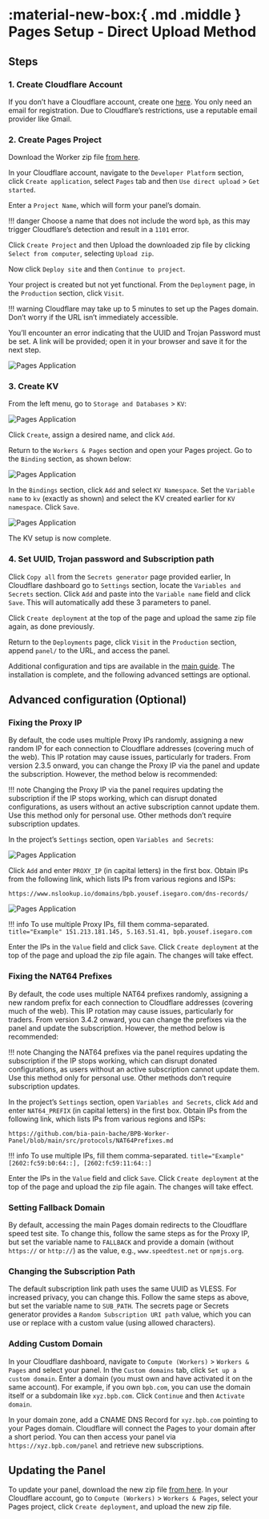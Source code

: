 # :material-new-box:{ .md .middle } Pages Setup - Direct Upload Method

## Steps

### 1. Create Cloudflare Account

If you don’t have a Cloudflare account, create one [here](https://dash.cloudflare.com/sign-up). You only need an email for registration. Due to Cloudflare’s restrictions, use a reputable email provider like Gmail.

### 2. Create Pages Project

Download the Worker zip file [from here](https://github.com/bia-pain-bache/BPB-Worker-Panel/releases/latest/download/worker.zip).

In your Cloudflare account, navigate to the `Developer Platform` section, click `Create application`, select `Pages` tab and then `Use direct upload` > `Get started`.

Enter a `Project Name`, which will form your panel’s domain.

!!! danger
    Choose a name that does not include the word `bpb`, as this may trigger Cloudflare’s detection and result in a `1101` error.

Click `Create Project` and then Upload the downloaded zip file by clicking `Select from computer`, selecting `Upload zip`.

Now click `Deploy site` and then `Continue to project`.

Your project is created but not yet functional. From the `Deployment` page, in the `Production` section, click `Visit`.

!!! warning
    Cloudflare may take up to 5 minutes to set up the Pages domain. Don’t worry if the URL isn’t immediately accessible.

You’ll encounter an error indicating that the UUID and Trojan Password must be set. A link will be provided; open it in your browser and save it for the next step.

![Pages Application](../images/generate-secrets.jpg)

### 3. Create KV

From the left menu, go to `Storage and Databases` > `KV`:

![Pages Application](../images/nav-dash-kv.jpg)

Click `Create`, assign a desired name, and click `Add`.

Return to the `Workers & Pages` section and open your Pages project. Go to the `Binding` section, as shown below:

![Pages Application](../images/settings-functions.jpg)

In the `Bindings` section, click `Add` and select `KV Namespace`. Set the `Variable name` to `kv` (exactly as shown) and select the KV created earlier for `KV namespace`. Click `Save`.

![Pages Application](../images/bind-kv.jpg)

The KV setup is now complete.

### 4. Set UUID, Trojan password and Subscription path

Click `Copy all` from the `Secrets generator` page provided earlier, In Cloudflare dashboard go to `Settings` section, locate the `Variables and Secrets` section. Click `Add` and paste into the `Variable name` field and click `Save`. This will automatically add these 3 parameters to panel.

Click `Create deployment` at the top of the page and upload the same zip file again, as done previously.

Return to the `Deployments` page, click `Visit` in the `Production` section, append `panel/` to the URL, and access the panel.

Additional configuration and tips are available in the [main guide](../configuration/index.md). The installation is complete, and the following advanced settings are optional.

## Advanced configuration (Optional)

### Fixing the Proxy IP

By default, the code uses multiple Proxy IPs randomly, assigning a new random IP for each connection to Cloudflare addresses (covering much of the web). This IP rotation may cause issues, particularly for traders. From version 2.3.5 onward, you can change the Proxy IP via the panel and update the subscription. However, the method below is recommended:

!!! note
    Changing the Proxy IP via the panel requires updating the subscription if the IP stops working, which can disrupt donated configurations, as users without an active subscription cannot update them. Use this method only for personal use. Other methods don’t require subscription updates.

In the project’s `Settings` section, open `Variables and Secrets`:

![Pages Application](../images/pages-env-vars.jpg)

Click `Add` and enter `PROXY_IP` (in capital letters) in the first box. Obtain IPs from the following link, which lists IPs from various regions and ISPs:

```text
https://www.nslookup.io/domains/bpb.yousef.isegaro.com/dns-records/
```

![Pages Application](../images/proxy-ips.jpg)

!!! info
    To use multiple Proxy IPs, fill them comma-separated.
    ```title="Example"
    151.213.181.145, 5.163.51.41, bpb.yousef.isegaro.com
    ```

Enter the IPs in the `Value` field and click `Save`. Click `Create deployment` at the top of the page and upload the zip file again. The changes will take effect.

### Fixing the NAT64 Prefixes

By default, the code uses multiple NAT64 prefixes randomly, assigning a new random prefix for each connection to Cloudflare addresses (covering much of the web). This IP rotation may cause issues, particularly for traders. From version 3.4.2 onward, you can change the prefixes via the panel and update the subscription. However, the method below is recommended:

!!! note
    Changing the NAT64 prefixes via the panel requires updating the subscription if the IP stops working, which can disrupt donated configurations, as users without an active subscription cannot update them. Use this method only for personal use. Other methods don’t require subscription updates.

In the project’s `Settings` section, open `Variables and Secrets`, click `Add` and enter `NAT64_PREFIX` (in capital letters) in the first box. Obtain IPs from the following link, which lists IPs from various regions and ISPs:

```text
https://github.com/bia-pain-bache/BPB-Worker-Panel/blob/main/src/protocols/NAT64Prefixes.md
```

!!! info
    To use multiple IPs, fill them comma-separated.
    ```title="Example"
    [2602:fc59:b0:64::], [2602:fc59:11:64::]
    ```

Enter the IPs in the `Value` field and click `Save`. Click `Create deployment` at the top of the page and upload the zip file again. The changes will take effect.

### Setting Fallback Domain

By default, accessing the main Pages domain redirects to the Cloudflare speed test site. To change this, follow the same steps as for the Proxy IP, but set the variable name to `FALLBACK` and provide a domain (without `https://` or `http://`) as the value, e.g., `www.speedtest.net` or `npmjs.org`.

### Changing the Subscription Path

The default subscription link path uses the same UUID as VLESS. For increased privacy, you can change this. Follow the same steps as above, but set the variable name to `SUB_PATH`. The secrets page or Secrets generator provides a `Random Subscription URI path` value, which you can use or replace with a custom value (using allowed characters).

### Adding Custom Domain

In your Cloudflare dashboard, navigate to `Compute (Workers)` > `Workers & Pages` and select your panel. In the `Custom domains` tab, click `Set up a custom domain`. Enter a domain (you must own and have activated it on the same account). For example, if you own `bpb.com`, you can use the domain itself or a subdomain like `xyz.bpb.com`. Click `Continue` and then `Activate domain`.

In your domain zone, add a CNAME DNS Record for `xyz.bpb.com` pointing to your Pages domain. Cloudflare will connect the Pages to your domain after a short period. You can then access your panel via `https://xyz.bpb.com/panel` and retrieve new subscriptions.

## Updating the Panel

To update your panel, download the new zip file [from here](https://github.com/bia-pain-bache/BPB-Worker-Panel/releases/latest/download/worker.zip). In your Cloudflare account, go to `Compute (Workers)` > `Workers & Pages`, select your Pages project, click `Create deployment`, and upload the new zip file.

